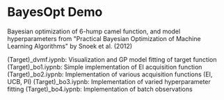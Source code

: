 # BayesOpt Demo

Bayesian optimization of 6-hump camel function, and model hyperparameters from "Practical Bayesian Optimization of Machine
Learning Algorithms" by Snoek et al. (2012)

(Target)\_dvmf.iypnb: Visualization and GP model fitting of target function
(Target)\_bo1.iypnb: Simple implementation of EI acquisition function
(Target)\_bo2.iypnb: Implementation of various acquisition functions (EI, UCB, PI)
(Target)\_bo3.iypnb: Implementation of varied hyperparameter fitting
(Target)\_bo4.iypnb: Implementation of batch observations
